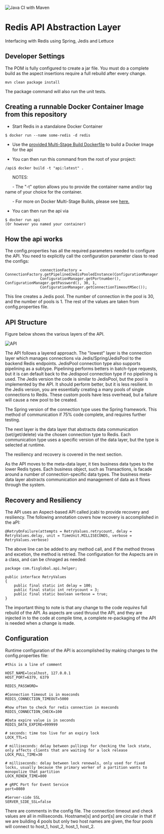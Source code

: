 ![Java CI with Maven](https://github.com/CSE-FIS/api/workflows/Java%20CI%20with%20Maven/badge.svg)
# Redis API Abstraction Layer
Interfacing with Redis using Spring, Jedis and Lettuce 

## Developer Settings
The POM is fully configured to create a jar file.  You must do a complete build as the aspect insertions require a full rebuild after every change.  

```
mvn clean package install
```
The package command will also run the unit tests.  


## Creating a runnable Docker Container Image from this repository

* Start Redis in a standalone Docker Container

```
$ docker run --name some-redis -d redis
```

* Use the [provided Multi-Stage Build Dockerfile](Dockerfile) to build a Docker Image for the api

* You can then run this command from the root of your project:

```
/api$ docker build -t "api:latest" .
```
&nbsp;&nbsp;&nbsp;&nbsp;&nbsp;&nbsp;NOTES: 

&nbsp;&nbsp;&nbsp;&nbsp;&nbsp;&nbsp;- The "-t" option allows you to provide the container name and/or tag name of your choice for the container.

&nbsp;&nbsp;&nbsp;&nbsp;&nbsp;&nbsp;- For more on Docker Multi-Stage Builds, please see <a href="https://docs.docker.com/develop/develop-images/multistage-build/" > here. </a>

* You can then run the api via 

```
$ docker run api
(Or however you named your container)
```


## How the api works
The config.properties has all the required parameters needed to configure the API.  You need to explicitly call the configuration parameter class to read the configs:

```
				connectionFactory = ConnectionFactory.getPipelinedJedisPooledInstance(ConfigurationManager.getHostname(),
				ConfigurationManager.getPortnumber(), ConfigurationManager.getPassword(), 30, 1,
				ConfigurationManager.getConnectionTimeoutMSec());
```

This line creates a Jedis pool.  The number of connection in the pool is 30, and the number of pools is 1.  The rest of the values are taken from config.properties file.  


## API Structure
Figure below shows the various layers of the API.  

![API](https://github.com/CSE-FIS/api/blob/master/api.jpg)

The API follows a layered approach.  The "lowest" layer is the connection layer which manages connections via Jedis/Spring/JedisPool to the backend Redis endpoints.  JedisPool connection type also supports pipelining as a subtype. Pipelining performs betters in batch-type requests, but it is can default back to the Jedispool connection type if no pipelining is used.  The Jedis version the code is similar to JedisPool, but the pool is implemented by the API. It should perform better, but it is less resilient.  In the Jedis version, you are essentially creating a many pools of single connections to Redis.  These custom pools have less overhead, but a failure will cause a new pool to be created.

The Spring version of the connection type uses the Spring framework.  This method of communication if 75% code complete, and requires further testing.   


The next layer is the data layer that abstracts data communication (set/get/delete) via the chosen connection type to Redis.  Each communication type uses a specific version of the data layer, but the type is selected at runtime.  

The resiliency and recovery is covered in the next section.  

As the API moves to the meta-data layer, it ties business data types to the lower Redis types.  Each business object, such as Transactions, is facade around a number of connection-specific data types.  The business meta-data layer abstracts communication and management of data as it flows through the system.  

## Recovery and Resiliency

The API uses an Aspect-based API called jcabi to provide recovery and resiliency.  The following annotation covers how recovery is accomplished in the aPI:

```
@RetryOnFailure(attempts = RetryValues.retrycount, delay = RetryValues.delay, unit = TimeUnit.MILLISECONDS, verbose = RetryValues.verbose)
```

The above line can be added to any method call, and if the method throws and excetion, the method is retried.  The configuration for the Aspects are in a class, and can be chnaged as needed:

```
package com.fisglobal.api.helper;

public interface RetryValues
{
	public final static int delay = 100;
	public final static int retrycount = 3;
	public final static boolean verbose = true;
}

```
  
The important thing to note is that any change to the code *requires* full rebuild of the API.  As aspects are used thruout the API, and they are injected in to the code at compile time, a complete re-packaging of the API is needed when a change is made.  

## Configuration 

Runtime configuration of the API is accomplished by making changes to the config.properties file:

```
#this is a line of comment

HOST_NAME=localhost, 127.0.0.1
HOST_PORT=6379, 6379

REDIS_PASSWORD=

#Connection timeout is in mseconds
REDIS_CONNECTION_TIMEOUT=5000

#how often to check for redis connection in mseconds
REDIS_CONNECTION_CHECK=100

#Data expire value is in seconds
REDIS_DATA_EXPIRE=999999

# seconds: time too live for an expiry lock
LOCK_TTL=1

# milliseconds: delay between pullings for checking the lock state, only affects clients that are waiting for a lock release
LOCK_PULL_TIME=30

# milliseconds: delay between lock renewals, only used for fixed locks, usually because the primary worker of a partition wants to monopolize that partition
LOCK_RENEW_TIME=800

# gRPC Port for Event Service
port=8080

#Server-side SSL 
SERVER_SIDE_SSL=false

```
There are comments in the config file.  The connection timeout and check values are all in milliseconds.  Hostname[s] and port[s] are circular in that if we are building 4 pools but only two host names are given, the four pools will connect to host_1, host_2, host_1, host_2.  


